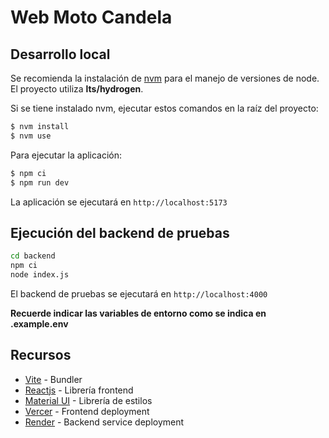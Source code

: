 # Web Moto Candela

## Desarrollo local

Se recomienda la instalación de [nvm](https://github.com/nvm-sh/nvm) para el 
manejo de versiones de node. El proyecto utiliza __lts/hydrogen__.

Si se tiene instalado nvm, ejecutar estos comandos en la raíz del proyecto:

```sh
$ nvm install
$ nvm use
```

Para ejecutar la aplicación:

```sh
$ npm ci
$ npm run dev
```

La aplicación se ejecutará en `http://localhost:5173`

## Ejecución del backend de pruebas

```sh
cd backend
npm ci
node index.js
```

El backend de pruebas se ejecutará en `http://localhost:4000`

__Recuerde indicar las variables de entorno como se indica en .example.env__

## Recursos

* [Vite](https://vitejs.dev) - Bundler
* [Reactjs](https://react.dev) - Librería frontend
* [Material UI](https://mui.com/material-ui/getting-started/overview/) - Librería de estilos
* [Vercer](https://vercel.com) - Frontend deployment
* [Render](https://render.com/docs/deploy-node-express-app) - Backend service deployment